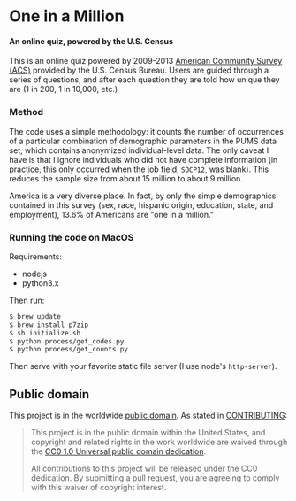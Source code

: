 # One in a Million

#### An online quiz, powered by the U.S. Census

This is an online quiz powered by 2009-2013 [American Community Survey (ACS)](https://www.census.gov/programs-surveys/acs/) provided by the U.S. Census Bureau.
Users are guided through a series of questions, and after each question they are told how unique they are
(1 in 200, 1 in 10,000, etc.)

### Method

The code uses a simple methodology: it counts the number of occurrences of a particular combination of demographic parameters in the PUMS data set, which contains anonymized individual-level data. The only caveat I have is that I ignore individuals who did not have complete information (in practice, this only occurred when the job field, `SOCP12`, was blank). This reduces the sample size from about 15 million to about 9 million. 

America is a very diverse place. In fact, by only the simple demographics contained in this survey (sex, race, hispanic origin, education, state, and employment), 13.6% of Americans are "one in a million."

### Running the code on MacOS
Requirements: 
- nodejs
- python3.x

Then run:
```bash
$ brew update
$ brew install p7zip
$ sh initialize.sh
$ python process/get_codes.py
$ python process/get_counts.py
```

Then serve with your favorite static file server (I use node's `http-server`). 

## Public domain

This project is in the worldwide [public domain](LICENSE.md). As stated in [CONTRIBUTING](CONTRIBUTING.md):

> This project is in the public domain within the United States, and copyright and related rights in the work worldwide are waived through the [CC0 1.0 Universal public domain dedication](https://creativecommons.org/publicdomain/zero/1.0/).
>
> All contributions to this project will be released under the CC0 dedication. By submitting a pull request, you are agreeing to comply with this waiver of copyright interest.